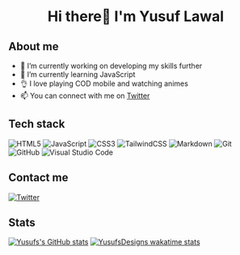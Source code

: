 # <p align="center">Hi there👋 I'm Yusuf Lawal</p>
## About me
- 🔭 I’m currently working on developing my skills further
- 🌱 I’m currently learning JavaScript
- 👌 I love playing COD mobile and watching animes
- 📫 You can connect with me on [Twitter](https://twitter.com/yusuf_Designs)

## Tech stack
  ![HTML5](https://img.shields.io/badge/html5-%23E34F26.svg?style=for-the-badge&logo=html5&logoColor=white)
  ![JavaScript](https://img.shields.io/badge/javascript-%23323330.svg?style=for-the-badge&logo=javascript&logoColor=%23F7DF1E)
  ![CSS3](https://img.shields.io/badge/css3-%231572B6.svg?style=for-the-badge&logo=css3&logoColor=white)
  ![TailwindCSS](https://img.shields.io/badge/tailwindcss-%2338B2AC.svg?style=for-the-badge&logo=tailwind-css&logoColor=white)
  ![Markdown](https://img.shields.io/badge/markdown-%23000000.svg?style=for-the-badge&logo=markdown&logoColor=white)
  ![Git](https://img.shields.io/badge/git-%23F05033.svg?style=for-the-badge&logo=git&logoColor=white)
  ![GitHub](https://img.shields.io/badge/github-%23121011.svg?style=for-the-badge&logo=github&logoColor=white)
  ![Visual Studio Code](https://img.shields.io/badge/Visual%20Studio%20Code-0078d7.svg?style=for-the-badge&logo=visual-studio-code&logoColor=white)
  
  ## Contact me
  [![Twitter](https://img.shields.io/badge/Twitter-%231DA1F2.svg?style=for-the-badge&logo=Twitter&logoColor=white)](https://twitter.com/yusuf_Designs)
  
## Stats
[![Yusufs's GitHub stats](https://github-readme-stats.vercel.app/api?username=YusufsDesigns&show_icons=true&&theme=radical)](https://github.com/YusufsDesigns/github-readme-stats)
[![YusufsDesigns wakatime stats](https://github-readme-stats.vercel.app/api/wakatime?username=YusufsDesigns&theme=radical)](https://github.com/YusufsDesigns/github-readme-stats)
